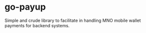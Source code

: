 # go-payup
Simple and crude library to facilitate in handling MNO mobile wallet payments for backend systems.
